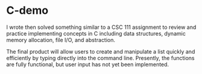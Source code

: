 # C-demo
 
I wrote then solved something similar to a CSC 111 assignment to review and practice implementing concepts in C including data structures, dynamic memory allocation, file I/O, and abstraction.

The final product will allow users to create and manipulate a list quickly and efficiently by typing directly into the command line. Presently, the functions are fully functional, but user input has not yet been implemented.
